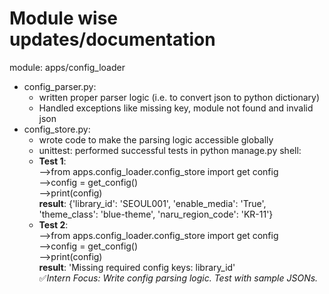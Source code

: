 # Module wise updates/documentation
module: apps/config_loader
- config_parser.py: 
  - written proper parser logic (i.e. to convert json to python dictionary)
  - Handled exceptions like missing key, module not found and invalid json
- config_store.py:
  - wrote code to make the parsing logic accessible globally
  - unittest: performed successful tests in python manage.py shell:
  - **Test 1**:<br>
   -->from apps.config_loader.config_store import get config<br>
   -->config = get_config()<br>
   -->print(config)<br>
   **result**: {'library_id': 'SEOUL001', 'enable_media': 'True', 'theme_class': 'blue-theme', 'naru_region_code': 'KR-11'}<br>
  - **Test 2**:<br>
   -->from apps.config_loader.config_store import get config<br>
   -->config = get_config()<br>
   -->print(config)<br>
   **result**: 'Missing required config keys: library_id'<br>
✅*Intern Focus: Write config parsing logic. Test with sample JSONs.*
  

